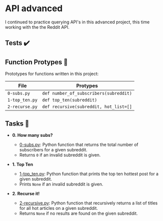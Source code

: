 # API advanced

I continued to practice querying API's in this advanced project, this time
working with the the Reddit API.

## Tests :heavy_check_mark:

## Function Protypes :floppy_disk:

Prototypes for functions written in this project:

| File			| Protypes				|
|-----------------------| --------------------------------------|
| `0-subs.py`		| `def number_of_subscribers(subreddit)`|
| `1-top_ten.py`	| `def top_ten(subreddit)`		|
| `2-recurse.py`	| `def recursive(subreddit, hot_list=[]`|


## Tasks :page_with_curl:

* **0. How many subs?**
  * [0-subs.py](./0-subs.py): Python function that returns the total number of
  subscribers for a given subreddit.
  * Returns `0` if an invalid subreddit is given.

* **1. Top Ten**
  * [1-top_ten.py](./1-top_ten.py): Python function that prints the top ten
  hottest post for a given subreddit.
  * Prints `None` if an invalid subreddit is given.

* **2. Recurse it!**
  * [2-recursive.py](./2-recursive.py): Python function that recursively returns a
  list of titles for all hot articles on a given subreddit.
  * Returns `None` if no results are found on the given subreddit.

